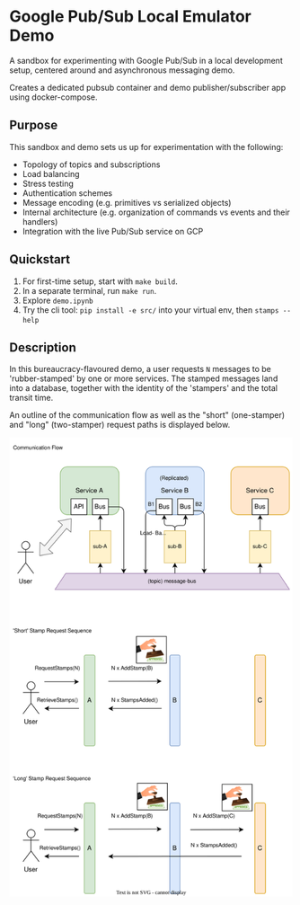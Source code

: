 # Google Pub/Sub Local Emulator Demo

A sandbox for experimenting with Google Pub/Sub in a local development setup, centered around and asynchronous messaging demo. 

Creates a dedicated pubsub container and demo publisher/subscriber app using docker-compose.

## Purpose

This sandbox and demo sets us up for experimentation with the following:

- Topology of topics and subscriptions
- Load balancing
- Stress testing
- Authentication schemes
- Message encoding (e.g. primitives vs serialized objects)
- Internal architecture (e.g. organization of commands vs events and their handlers)
- Integration with the live Pub/Sub service on GCP


## Quickstart

1. For first-time setup, start with `make build`.
2. In a separate terminal, run `make run`.
3. Explore `demo.ipynb`
4. Try the cli tool: `pip install -e src/` into your virtual env, then `stamps --help`


## Description

In this bureaucracy-flavoured demo, a user requests `N` messages to be 'rubber-stamped' by one or more services. The stamped messages land into a database, together with the identity of the 'stampers' and the total transit time. 

An outline of the communication flow as well as the "short" (one-stamper) and "long" (two-stamper) request paths is displayed below. 

![System Diagram](./docs/img/PubSub-Demo-AsyncStamping.svg)
